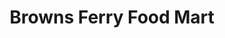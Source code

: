 ---
title: "Browns Ferry Food Mart"
url: /chattanooga/browns-ferry-food-mart/
shop: Lebensmittel
---